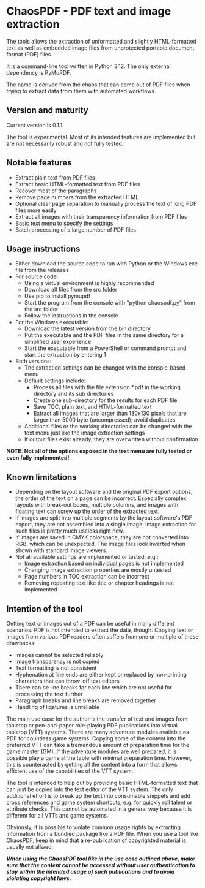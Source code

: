 # ChaosPDF - PDF text and image extraction
The tools allows the extraction of unformatted and slightly HTML-formatted text as well as embedded image files from unprotected portable document format (PDF) files.

It is a command-line tool written in Python 3.12. The only external dependency is PyMuPDF.

The name is derived from the chaos that can come out of PDF files when trying to extract data from them with automated workflows.

## Version and maturity
Current version is 0.1.1.

The tool is experimental. Most of its intended features are implemented but are not necessarily robust and not fully tested.

## Notable features
- Extract plain text from PDF files
- Extract basic HTML-formatted text from PDF files
- Recover most of the paragraphs
- Remove page numbers from the extracted HTML
- Optional clear page separation to manually process the text of long PDF files more easily
- Extract all images with their transparency information from PDF files
- Basic text menu to specify the settings
- Batch processing of a large number of PDF files

## Usage instructions
- Either download the source code to run with Python or the Windows exe file from the releases
- For source code:
  - Using a virtual environment is highly recommended
  - Download all files from the src folder
  - Use pip to install pymupdf
  - Start the program from the console with "python chaospdf.py" from the src folder
  - Follow the instructions in the console
- For the Windows executable:
  - Download the latest version from the bin directory
  - Put the executable and the PDF files in the same directory for a simplified user experience
  - Start the executable from a PowerShell or command prompt and start the extraction by entering 1
- Both versions:
  - The extraction settings can be changed with the console-based menu
  - Default settings include:
    - Process all files with the file extension *.pdf in the working directory and its sub directories
    - Create one sub-directory for the results for each PDF file
    - Save TOC, plain text, and HTML-formatted text
    - Extract all images that are larger than 130x130 pixels that are larger than 5000 byte (uncompressed); avoid duplicates
  - Additional files or the working directories can be changed with the text menu just like the image extraction settings
  - If output files exist already, they are overwritten without confirmation

**NOTE: Not all of the options exposed in the text menu are fully tested or even fully implemented!**

## Known limitations
- Depending on the layout software and the original PDF export options, the order of the text on a page can be incorrect. Especially complex layouts with break-out boxes, multiple columns, and images with floating text can screw up the order of the extracted text.
- If images are split into multiple segments by the layout software's PDF export, they are not assembled into a single image. Image extraction for such files is pretty much useless right now.
- If images are saved in CMYK colorspace, they are not converted into RGB, which can be unexpected. The image files look inverted when shown with standard image viewers.
- Not all available settings are implemented or tested, e.g.:
  - Image extraction based on individual pages is not implemented
  - Changing image extraction properties are mostly untested
  - Page numbers in TOC extraction can be incorrect
  - Removing repeating text like title or chapter headings is not implemented

## Intention of the tool
Getting text or images out of a PDF can be useful in many different scenarios. PDF is not intended to extract the data, though. Copying text or images from various PDF readers often suffers from one or multiple of these drawbacks:
- Images cannot be selected reliably
- Image transparency is not copied
- Text formatting is not consistent
- Hyphenation at line ends are either kept or replaced by non-printing characters that can throw-off text editors
- There can be line breaks for each line which are not useful for processing the text further
- Paragraph breaks and line breaks are removed together
- Handling of ligatures is unreliable

The main use case for the author is the transfer of text and images from tabletop or pen-and-paper role-playing PDF publications into virtual tabletop (VTT) systems. There are many adventure modules available as PDF for countless game systems. Copying some of the content into the preferred VTT can take a tremendous amount of preparation time for the game master (GM). If the adventure modules are well prepared, it is possible play a game at the table with minimal preparation time. However, this is counteracted by getting all the content into a form that allows efficient use of the capabilities of the VTT system.

The tool is intended to help out by providing basic HTML-formatted text that can just be copied into the text editor of the VTT system. The only additional effort is to break up the text into consumable snippets and add cross references and game system shortcuts, e.g. for quickly roll talent or attribute checks. This cannot be automated in a general way because it is different for all VTTs and game systems.

Obviously, it is possible to violate common usage rights by extracting information from a bundled package like a PDF file. When you use a tool like ChaosPDF, keep in mind that a re-publication of copyrighted material is usually not allwed.

***When using the ChaosPDF tool like in the use case outlined above, make sure that the content cannot be accessed without user authentication to stay within the intended usage of such publications and to avoid violating copyright laws.***

